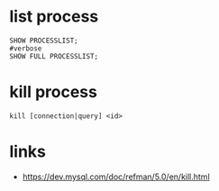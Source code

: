 # list process

```
SHOW PROCESSLIST;
#verbose
SHOW FULL PROCESSLIST;
```

# kill process

```
kill [connection|query] <id>
```

# links

* https://dev.mysql.com/doc/refman/5.0/en/kill.html
